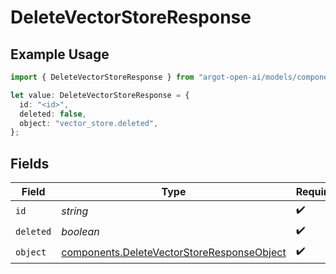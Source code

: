 # DeleteVectorStoreResponse

## Example Usage

```typescript
import { DeleteVectorStoreResponse } from "argot-open-ai/models/components";

let value: DeleteVectorStoreResponse = {
  id: "<id>",
  deleted: false,
  object: "vector_store.deleted",
};
```

## Fields

| Field                                                                                                    | Type                                                                                                     | Required                                                                                                 | Description                                                                                              |
| -------------------------------------------------------------------------------------------------------- | -------------------------------------------------------------------------------------------------------- | -------------------------------------------------------------------------------------------------------- | -------------------------------------------------------------------------------------------------------- |
| `id`                                                                                                     | *string*                                                                                                 | :heavy_check_mark:                                                                                       | N/A                                                                                                      |
| `deleted`                                                                                                | *boolean*                                                                                                | :heavy_check_mark:                                                                                       | N/A                                                                                                      |
| `object`                                                                                                 | [components.DeleteVectorStoreResponseObject](../../models/components/deletevectorstoreresponseobject.md) | :heavy_check_mark:                                                                                       | N/A                                                                                                      |